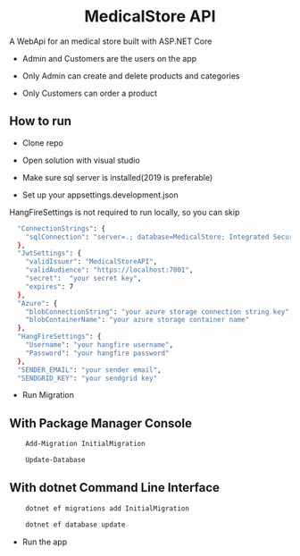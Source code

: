 <h1  align="center">MedicalStore API </h1>

A WebApi for an medical store built with ASP.NET Core

* Admin and Customers are the users on the app

* Only Admin can create and delete products and categories

* Only Customers can order a product

## How to run

* Clone repo

* Open solution with visual studio

* Make sure sql server is installed(2019 is preferable)

* Set up your appsettings.development.json

HangFireSettings is not required to run locally, so you can skip

```bash
  "ConnectionStrings": {
    "sqlConnection": "server=.; database=MedicalStore; Integrated Security=true"
  },
  "JwtSettings": {
    "validIssuer": "MedicalStoreAPI",
    "validAudience": "https://localhost:7001",
    "secret":  "your secret key",
    "expires": 7
  },
  "Azure": {
    "blobConnectionString": "your azure storage connection string key",
    "blobContainerName": "your azure storage container name"
  },
  "HangFireSettings": {
    "Username": "your hangfire username",
    "Password": "your hangfire password"
  },
  "SENDER_EMAIL": "your sender email",
  "SENDGRID_KEY": "your sendgrid key"
```
* Run Migration

## With Package Manager Console
```bash
    Add-Migration InitialMigration
```
```bash
    Update-Database
```
## With dotnet Command Line Interface
```bash
    dotnet ef migrations add InitialMigration
```
```bash
    dotnet ef database update
```

* Run the app